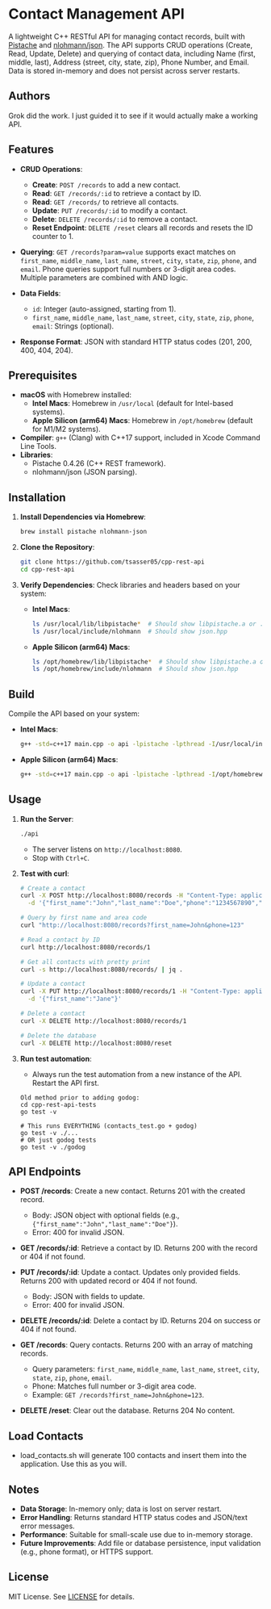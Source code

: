 # Contact Management API

A lightweight C++ RESTful API for managing contact records, built with [Pistache](https://github.com/pistacheio/pistache) and [nlohmann/json](https://github.com/nlohmann/json). The API supports CRUD operations (Create, Read, Update, Delete) and querying of contact data, including Name (first, middle, last), Address (street, city, state, zip), Phone Number, and Email. Data is stored in-memory and does not persist across server restarts.

## Authors

Grok did the work.  I just guided it to see if it would actually make a working API.

## Features

- **CRUD Operations**:
  - **Create**: `POST /records` to add a new contact.
  - **Read**: `GET /records/:id` to retrieve a contact by ID.
  - **Read**: `GET /records/` to retrieve all contacts.
  - **Update**: `PUT /records/:id` to modify a contact.
  - **Delete**: `DELETE /records/:id` to remove a contact.
  - **Reset Endpoint**: `DELETE /reset` clears all records and resets the ID counter to 1.
  
- **Querying**: `GET /records?param=value` supports exact matches on `first_name`, `middle_name`, `last_name`, `street`, `city`, `state`, `zip`, `phone`, and `email`. Phone queries support full numbers or 3-digit area codes. Multiple parameters are combined with AND logic.

- **Data Fields**:
  - `id`: Integer (auto-assigned, starting from 1).
  - `first_name`, `middle_name`, `last_name`, `street`, `city`, `state`, `zip`, `phone`, `email`: Strings (optional).

- **Response Format**: JSON with standard HTTP status codes (201, 200, 400, 404, 204).

## Prerequisites

- **macOS** with Homebrew installed:
  - **Intel Macs**: Homebrew in `/usr/local` (default for Intel-based systems).
  - **Apple Silicon (arm64) Macs**: Homebrew in `/opt/homebrew` (default for M1/M2 systems).
- **Compiler**: `g++` (Clang) with C++17 support, included in Xcode Command Line Tools.
- **Libraries**:
  - Pistache 0.4.26 (C++ REST framework).
  - nlohmann/json (JSON parsing).

## Installation

1. **Install Dependencies via Homebrew**:
   ```bash
   brew install pistache nlohmann-json
   ```

2. **Clone the Repository**:
   ```bash
   git clone https://github.com/tsasser05/cpp-rest-api
   cd cpp-rest-api
   ```

3. **Verify Dependencies**:
   Check libraries and headers based on your system:
   - **Intel Macs**:
     ```bash
     ls /usr/local/lib/libpistache*  # Should show libpistache.a or .dylib
     ls /usr/local/include/nlohmann  # Should show json.hpp
     ```
   - **Apple Silicon (arm64) Macs**:
     ```bash
     ls /opt/homebrew/lib/libpistache*  # Should show libpistache.a or .dylib
     ls /opt/homebrew/include/nlohmann  # Should show json.hpp
     ```

## Build

Compile the API based on your system:
- **Intel Macs**:
  ```bash
  g++ -std=c++17 main.cpp -o api -lpistache -lpthread -I/usr/local/include -L/usr/local/lib
  ```
- **Apple Silicon (arm64) Macs**:
  ```bash
  g++ -std=c++17 main.cpp -o api -lpistache -lpthread -I/opt/homebrew/include -L/opt/homebrew/lib
  ```

## Usage

1. **Run the Server**:
   ```bash
   ./api
   ```
   - The server listens on `http://localhost:8080`.
   - Stop with `Ctrl+C`.

2. **Test with curl**:
   ```bash
   # Create a contact
   curl -X POST http://localhost:8080/records -H "Content-Type: application/json" \
     -d '{"first_name":"John","last_name":"Doe","phone":"1234567890","email":"john@example.com","street":"123 Main St","city":"Anytown","state":"CA","zip":"12345"}'

   # Query by first name and area code
   curl "http://localhost:8080/records?first_name=John&phone=123"

   # Read a contact by ID
   curl http://localhost:8080/records/1

   # Get all contacts with pretty print
   curl -s http://localhost:8080/records/ | jq .
   
   # Update a contact
   curl -X PUT http://localhost:8080/records/1 -H "Content-Type: application/json" \
     -d '{"first_name":"Jane"}'

   # Delete a contact
   curl -X DELETE http://localhost:8080/records/1

   # Delete the database
   curl -X DELETE http://localhost:8080/reset
   ```
3. **Run test automation**:

   - Always run the test automation from a new instance of the API.  Restart the API first.

   ```
   Old method prior to adding godog:
   cd cpp-rest-api-tests
   go test -v
   ```
   ```
   # This runs EVERYTHING (contacts_test.go + godog)
   go test -v ./...
   # OR just godog tests
   go test -v ./godog
   ```
  

## API Endpoints

- **POST /records**: Create a new contact. Returns 201 with the created record.
  - Body: JSON object with optional fields (e.g., `{"first_name":"John","last_name":"Doe"}`).
  - Error: 400 for invalid JSON.

- **GET /records/:id**: Retrieve a contact by ID. Returns 200 with the record or 404 if not found.

- **PUT /records/:id**: Update a contact. Updates only provided fields. Returns 200 with updated record or 404 if not found.
  - Body: JSON with fields to update.
  - Error: 400 for invalid JSON.

- **DELETE /records/:id**: Delete a contact by ID. Returns 204 on success or 404 if not found.

- **GET /records**: Query contacts. Returns 200 with an array of matching records.
  - Query parameters: `first_name`, `middle_name`, `last_name`, `street`, `city`, `state`, `zip`, `phone`, `email`.
  - Phone: Matches full number or 3-digit area code.
  - Example: `GET /records?first_name=John&phone=123`.

- **DELETE /reset**: Clear out the database.  Returns 204 No content.


## Load Contacts

- load_contacts.sh will generate 100 contacts and insert them into the application.  Use this as you will.


## Notes

- **Data Storage**: In-memory only; data is lost on server restart.
- **Error Handling**: Returns standard HTTP status codes and JSON/text error messages.
- **Performance**: Suitable for small-scale use due to in-memory storage.
- **Future Improvements**: Add file or database persistence, input validation (e.g., phone format), or HTTPS support.

## License

MIT License. See [LICENSE](LICENSE) for details.
